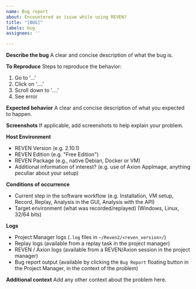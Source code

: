 ```yaml
---
name: Bug report
about: Encountered an issue while using REVEN?
title: "[BUG]"
labels: bug
assignees: ''

---
```


**Describe the bug**
A clear and concise description of what the bug is.

**To Reproduce**
Steps to reproduce the behavior:
1. Go to '...'
2. Click on '....'
3. Scroll down to '....'
4. See error

**Expected behavior**
A clear and concise description of what you expected to happen.

**Screenshots**
If applicable, add screenshots to help explain your problem.

**Host Environment**
- REVEN Version (e.g. 2.10.1)
- REVEN Edition (e.g. "Free Edition")
- REVEN Package (e.g., native Debian, Docker or VM) 
- Additional information of interest? (e.g. use of Axion AppImage, anything peculiar about your setup)

**Conditions of occurrence**
- Current step in the software workflow (e.g. Installation, VM setup, Record, Replay, Analysis in the GUI, Analysis with the API)
- Target environment (what was recorded/replayed) (Windows, Linux, 32/64 bits)

**Logs**
- Project Manager logs (`.log` files in `~/Reven2/<reven_version>/`)
- Replay logs (available from a replay task in the project manager)
- REVEN / Axion logs (available from a REVEN/Axion session in the project manager)
- Bug report output (available by clicking the `Bug Report` floating button in the Project Manager, in the context of the problem)

**Additional context**
Add any other context about the problem here.

